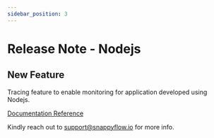 ```yaml
---
sidebar_position: 3 
---
```

# Release Note - Nodejs

## New Feature

Tracing feature to enable monitoring for application developed using Nodejs.

[Documentation Reference](/docs/sidebar-sf-selfhosted-turbo/Tracing/nodejs)

Kindly reach out to [support@snappyflow.io](mailto:support@snappyflow.io) for more info.
